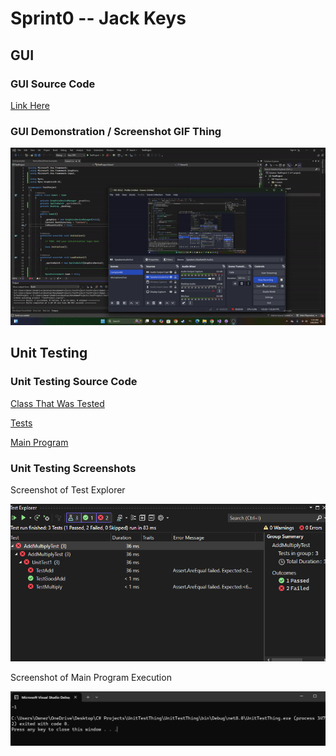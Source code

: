 # Sprint0 -- Jack Keys

## GUI

### GUI Source Code

[Link Here](https://github.com/Vulpolox/Sprint0/blob/main/GUISourceCode.txt)

### GUI Demonstration / Screenshot GIF Thing

![](https://github.com/Vulpolox/Sprint0/blob/main/GuiDemonstration.gif)

## Unit Testing

### Unit Testing Source Code

[Class That Was Tested](https://github.com/Vulpolox/Sprint0/blob/main/UnitTest-Class.txt)

[Tests](https://github.com/Vulpolox/Sprint0/blob/main/UnitTest-Tests.txt)

[Main Program](https://github.com/Vulpolox/Sprint0/blob/main/UnitTest-MainProgram.txt)

### Unit Testing Screenshots

Screenshot of Test Explorer

![Screenshot of Test Explorer](https://github.com/Vulpolox/Sprint0/blob/main/TestExplorerScreenshot.png)

Screenshot of Main Program Execution

![Screenshot of Main Program Execution](https://github.com/Vulpolox/Sprint0/blob/main/ProgramOutput.png)
 
